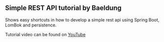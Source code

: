 ## Simple REST API tutorial by Baeldung

Shows easy shortcuts in how to develop a simple rest api using Spring Boot, LomBok and persistence.

Tutorial video can be found on [YouTube](https://www.youtube.com/watch?v=-f-7l8X716k)